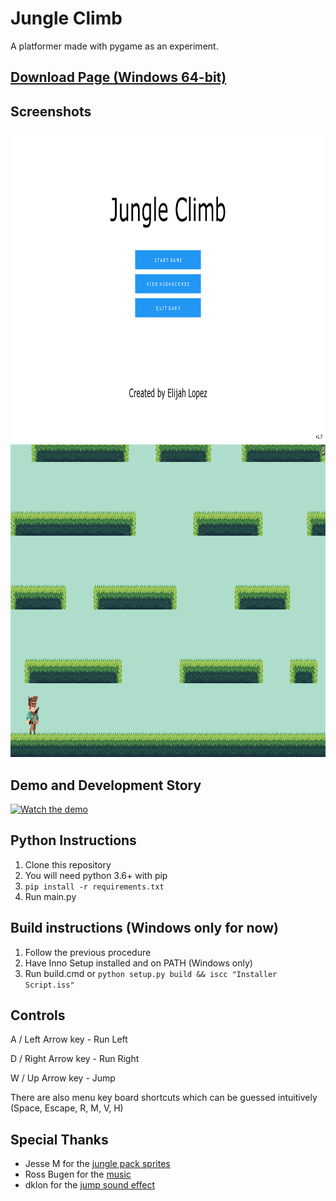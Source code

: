# Jungle Climb
A platformer made with pygame as an experiment.

## [Download Page (Windows 64-bit)](https://github.com/elibroftw/jungle-climb/releases)

## Screenshots

<p align="center">
    <img src="https://raw.githubusercontent.com/elibroftw/jungle-climb/master/Resources/jungle_climb_sc1.png" alt="Jungle Climb Screenshot 1" height="500px"/>
    <img src="https://raw.githubusercontent.com/elibroftw/jungle-climb/master/Resources/jungle_climb_sc2.png" alt="Jungle Climb Screenshot 2" height="500px"/>
</p>

## Demo and Development Story
[![Watch the demo](https://img.youtube.com/vi/b1assb_T3N4/maxresdefault.jpg)](https://youtu.be/b1assb_T3N4)

## Python Instructions
1. Clone this repository
2. You will need python 3.6+ with pip
3. `pip install -r requirements.txt`
4. Run main.py

## Build instructions (Windows only for now)
1. Follow the previous procedure
2. Have Inno Setup installed and on PATH (Windows only)
3. Run build.cmd or `python setup.py build && iscc "Installer Script.iss"`

## Controls
A / Left Arrow key - Run Left

D / Right Arrow key - Run Right

W / Up Arrow key - Jump

There are also menu key board shortcuts which can be guessed intuitively (Space, Escape, R, M, V, H)

## Special Thanks
- Jesse M for the [jungle pack sprites](https://jesse-m.itch.io/jungle-pack)
- Ross Bugen for the [music](https://www.youtube.com/watch?v=ujsCRw-eA0o)
- dklon for the [jump sound effect](https://opengameart.org/content/platformer-jumping-sounds)
